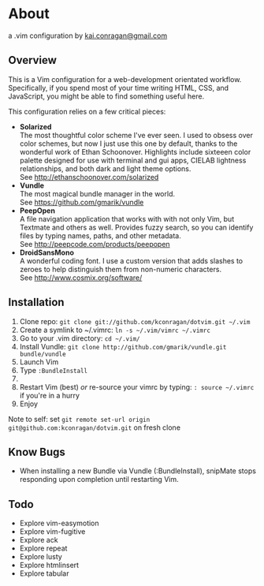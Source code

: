 # About

a .vim configuration by kai.conragan@gmail.com

## Overview

This is a Vim configuration for a web-development orientated workflow. Specifically, if you spend most of your time writing HTML, CSS, and JavaScript, you might be able to find something useful here.

This configuration relies on a few critical pieces:

  - **Solarized**  
    The most thoughtful color scheme I've ever seen. I used to obsess over color schemes, but now I just use this one by default, thanks to the wonderful work of Ethan Schoonover. Highlights include sixteeen color palette designed for use with terminal and gui apps, CIELAB lightness relationships, and both dark and light theme options.  
    See http://ethanschoonover.com/solarized
  - **Vundle**  
    The most magical bundle manager in the world.  
    See https://github.com/gmarik/vundle
  - **PeepOpen**  
    A file navigation application that works with with not only Vim, but Textmate and others as well. Provides fuzzy search, so you can identify files by typing names, paths, and other metadata.  
    See http://peepcode.com/products/peepopen
  - **DroidSansMono**  
    A wonderful coding font. I use a custom version that adds slashes to zeroes to help distinguish them from non-numeric characters.  
    See http://www.cosmix.org/software/

## Installation

  1. Clone repo: `git clone git://github.com/kconragan/dotvim.git ~/.vim`
  2. Create a symlink to ~/.vimrc: `ln -s ~/.vim/vimrc ~/.vimrc`
  3. Go to your .vim directory: `cd ~/.vim/`
  4. Install Vundle: `git clone http://github.com/gmarik/vundle.git bundle/vundle`
  5. Launch Vim
  6. Type `:BundleInstall`
  7. 
  8. Restart Vim (best) *or* re-source your vimrc by typing: `: source ~/.vimrc` if you're in a hurry
  9. Enjoy

Note to self: set `git remote set-url origin git@github.com:kconragan/dotvim.git` on fresh clone

## Know Bugs

  - When installing a new Bundle via Vundle (:BundleInstall), snipMate stops responding upon completion until restarting Vim.

## Todo

  - Explore vim-easymotion
  - Explore vim-fugitive
  - Explore ack
  - Explore repeat
  - Explore lusty
  - Explore htmlinsert
  - Explore tabular
